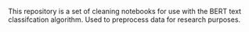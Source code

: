 This repository is a set of cleaning notebooks for use with the BERT text classifcation algorithm. Used to preprocess data for research purposes.
